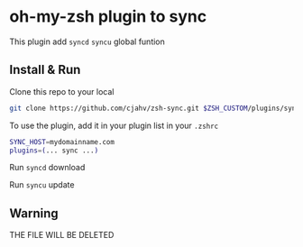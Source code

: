 # oh-my-zsh plugin to sync

This plugin add `syncd` `syncu` global funtion

## Install & Run

Clone this repo to your local

```zsh
git clone https://github.com/cjahv/zsh-sync.git $ZSH_CUSTOM/plugins/sync
```

To use the plugin, add it in your plugin list in your `.zshrc`

```zsh
SYNC_HOST=mydomainname.com
plugins=(... sync ...)
```

Run `syncd` download

Run `syncu` update

## Warning

THE FILE WILL BE DELETED
